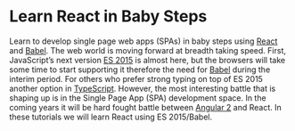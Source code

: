 # Learn React in Baby Steps
Learn to develop single page web apps (SPAs) in baby steps using [React](http://facebook.github.io/react/index.html) and [Babel](http://babeljs.io/). 
The web world is moving forward at breadth taking speed. First, JavaScript’s next version [ES 2015](http://babeljs.io/docs/learn-es2015/) is almost here, but the browsers will take some time to start supporting it therefore the need for [Babel](http://babeljs.io/) during the interim period. For others who prefer strong typing on top of ES 2015 another option in [TypeScript](https://github.com/ziaukhan/learn-typescript). However, the most interesting battle that is shaping up is in the Single Page App (SPA) development space. In the coming years it will be hard fought battle between [Angular 2](https://github.com/ziaukhan/learn-angular2) and React.
In these tutorials we will learn React using ES 2015/Babel.   
